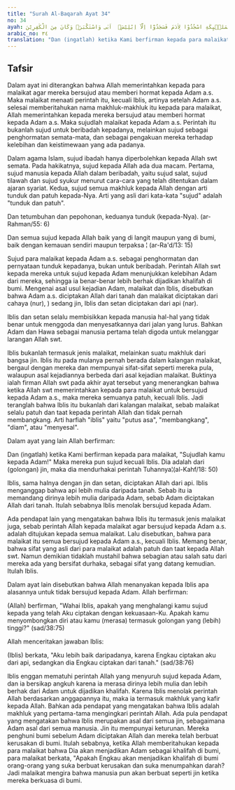 ```yaml
---
title: "Surah Al-Baqarah Ayat 34"
no: 34
ayah: وَاِذْ قُلْنَا لِلْمَلٰۤىِٕكَةِ اسْجُدُوْا لِاٰدَمَ فَسَجَدُوْٓا اِلَّآ اِبْلِيْسَۗ  اَبٰى وَاسْتَكْبَرَۖ وَكَانَ مِنَ الْكٰفِرِيْنَ
arabic_no: ٣٤
translation: "Dan (ingatlah) ketika Kami berfirman kepada para malaikat, “Sujudlah kamu kepada Adam!” Maka mereka pun sujud kecuali Iblis. Ia menolak dan menyombongkan diri, dan ia termasuk golongan yang kafir."
---
```


## Tafsir

Dalam ayat ini diterangkan bahwa Allah memerintahkan kepada para malaikat agar mereka bersujud atau memberi hormat kepada Adam a.s. Maka malaikat menaati perintah itu, kecuali Iblis, artinya setelah Adam a.s. selesai memberitahukan nama makhluk-makhluk itu kepada para malaikat, Allah memerintahkan kepada mereka bersujud atau memberi hormat kepada Adam a.s. Maka sujudlah malaikat kepada Adam a.s. Perintah itu bukanlah sujud untuk beribadah kepadanya, melainkan sujud sebagai penghormatan semata-mata, dan sebagai pengakuan mereka terhadap kelebihan dan keistimewaan yang ada padanya. 

Dalam agama Islam, sujud ibadah hanya diperbolehkan kepada Allah swt semata. Pada hakikatnya, sujud kepada Allah ada dua macam. Pertama, sujud manusia kepada Allah dalam beribadah, yaitu sujud salat, sujud tilawah dan sujud syukur menurut cara-cara yang telah ditentukan dalam ajaran syariat. Kedua, sujud semua makhluk kepada Allah dengan arti tunduk dan patuh kepada-Nya. Arti yang asli dari kata-kata "sujud" adalah "tunduk dan patuh".

Dan tetumbuhan dan pepohonan, keduanya tunduk (kepada-Nya). (ar-Rahman/55: 6)

Dan semua sujud kepada Allah baik yang di langit maupun yang di bumi, baik dengan kemauan sendiri maupun terpaksa ¦ (ar-Ra'd/13: 15)

Sujud para malaikat kepada Adam a.s. sebagai penghormatan dan pernyataan tunduk kepadanya, bukan untuk beribadah. Perintah Allah swt kepada mereka untuk sujud kepada Adam menunjukkan kelebihan Adam dari mereka, sehingga ia benar-benar lebih berhak dijadikan khalifah di bumi. Mengenai asal usul kejadian Adam, malaikat dan Iblis, disebutkan bahwa Adam a.s. diciptakan Allah dari tanah dan malaikat diciptakan dari cahaya (nur), ) sedang jin, Iblis dan setan diciptakan dari api (nar).

Iblis dan setan selalu membisikkan kepada manusia hal-hal yang tidak benar untuk menggoda dan menyesatkannya dari jalan yang lurus. Bahkan Adam dan Hawa sebagai manusia pertama telah digoda untuk melanggar larangan Allah swt.

Iblis bukanlah termasuk jenis malaikat, melainkan suatu makhluk dari bangsa jin. Iblis itu pada mulanya pernah berada dalam kalangan malaikat, bergaul dengan mereka dan mempunyai sifat-sifat seperti mereka pula, walaupun asal kejadiannya berbeda dari asal kejadian malaikat. Buktinya ialah firman Allah swt pada akhir ayat tersebut yang menerangkan bahwa ketika Allah swt memerintahkan kepada para malaikat untuk bersujud kepada Adam a.s., maka mereka semuanya patuh, kecuali Iblis. Jadi teranglah bahwa Iblis itu bukanlah dari kalangan malaikat, sebab malaikat selalu patuh dan taat kepada perintah Allah dan tidak pernah membangkang. Arti harfiah "iblis" yaitu "putus asa", "membangkang", "diam", atau "menyesal".

Dalam ayat yang lain Allah berfirman:

Dan (ingatlah) ketika Kami berfirman kepada para malaikat, "Sujudlah kamu kepada Adam!" Maka mereka pun sujud kecuali Iblis. Dia adalah dari (golongan) jin, maka dia mendurhakai perintah Tuhannya¦(al-Kahf/18: 50)

Iblis, sama halnya dengan jin dan setan, diciptakan Allah dari api. Iblis menganggap bahwa api lebih mulia daripada tanah. Sebab itu ia memandang dirinya lebih mulia daripada Adam, sebab Adam diciptakan Allah dari tanah. Itulah sebabnya Iblis menolak bersujud kepada Adam.

Ada pendapat lain yang mengatakan bahwa Iblis itu termasuk jenis malaikat juga, sebab perintah Allah kepada malaikat agar bersujud kepada Adam a.s. adalah ditujukan kepada semua malaikat. Lalu disebutkan, bahwa para malaikat itu semua bersujud kepada Adam a.s., kecuali Iblis. Memang benar, bahwa sifat yang asli dari para malaikat adalah patuh dan taat kepada Allah swt. Namun demikian tidaklah mustahil bahwa sebagian atau salah satu dari mereka ada yang bersifat durhaka, sebagai sifat yang datang kemudian. Itulah Iblis.

Dalam ayat lain disebutkan bahwa Allah menanyakan kepada Iblis apa alasannya untuk tidak bersujud kepada Adam. Allah berfirman:

(Allah) berfirman, "Wahai Iblis, apakah yang menghalangi kamu sujud kepada yang telah Aku ciptakan dengan kekuasaan-Ku. Apakah kamu menyombongkan diri atau kamu (merasa) termasuk golongan yang (lebih) tinggi?" (sad/38:75)

Allah menceritakan jawaban Iblis:

(Iblis) berkata, "Aku lebih baik daripadanya, karena Engkau ciptakan aku dari api, sedangkan dia Engkau ciptakan dari tanah." (sad/38:76)

Iblis enggan mematuhi perintah Allah yang menyuruh sujud kepada Adam, dan ia bersikap angkuh karena ia merasa dirinya lebih mulia dan lebih berhak dari Adam untuk dijadikan khalifah. Karena Iblis menolak perintah Allah berdasarkan anggapannya itu, maka ia termasuk makhluk yang kafir kepada Allah. Bahkan ada pendapat yang mengatakan bahwa Iblis adalah makhluk yang pertama-tama mengingkari perintah Allah. Ada pula pendapat yang mengatakan bahwa Iblis merupakan asal dari semua jin, sebagaimana Adam asal dari semua manusia. Jin itu mempunyai keturunan. Mereka penghuni bumi sebelum Adam diciptakan Allah dan mereka telah berbuat kerusakan di bumi. Itulah sebabnya, ketika Allah memberitahukan kepada para malaikat bahwa Dia akan menjadikan Adam sebagai khalifah di bumi, para malaikat berkata, "Apakah Engkau akan menjadikan khalifah di bumi orang-orang yang suka berbuat kerusakan dan suka menumpahkan darah? Jadi malaikat mengira bahwa manusia pun akan berbuat seperti jin ketika mereka berkuasa di bumi.